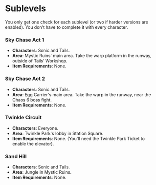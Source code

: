 # Sublevels

You only get one check for each sublevel (or two if harder versions are enabled).
You don't have to complete it with every character.

### Sky Chase Act 1

- **Characters**: Sonic and Tails.
- **Area**: Mystic Ruins' main area. Take the warp platform in the runway, outside of Tails' Workshop.
- **Item Requirements**: None.

### Sky Chase Act 2

- **Characters**: Sonic and Tails.
- **Area**: Egg Carrier's main area. Take the warp in the runway, near the Chaos 6 boss fight.
- **Item Requirements**: None.

### Twinkle Circuit

- **Characters**: Everyone.
- **Area**: Twinkle Park's lobby in Station Square.
- **Item Requirements**: None. (You'll need the Twinkle Park Ticket to enable the elevator).

### Sand Hill

- **Characters**: Sonic and Tails.
- **Area**: Jungle in Mystic Ruins.
- **Item Requirements**: None.



